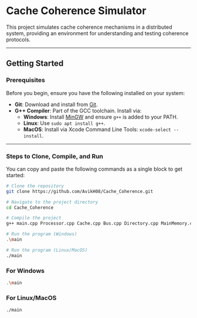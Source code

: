 # Cache Coherence Simulator

This project simulates cache coherence mechanisms in a distributed system, providing an environment for understanding and testing coherence protocols.

---

## Getting Started

### Prerequisites
Before you begin, ensure you have the following installed on your system:
- **Git**: Download and install from [Git](https://git-scm.com/).
- **G++ Compiler**: Part of the GCC toolchain. Install via:
  - **Windows**: Install [MinGW](http://www.mingw.org/) and ensure `g++` is added to your PATH.
  - **Linux**: Use `sudo apt install g++`.
  - **MacOS**: Install via Xcode Command Line Tools: `xcode-select --install`.

---

### Steps to Clone, Compile, and Run

You can copy and paste the following commands as a single block to get started:

```bash
# Clone the repository
git clone https://github.com/AvikH08/Cache_Coherence.git

# Navigate to the project directory
cd Cache_Coherence

# Compile the project
g++ main.cpp Processor.cpp Cache.cpp Bus.cpp Directory.cpp MainMemory.cpp AddressUtils.cpp -o main

# Run the program (Windows)
.\main

# Run the program (Linux/MacOS)
./main

```
### For Windows
```bash
.\main
```
### For Linux/MacOS
```bash
./main
```


